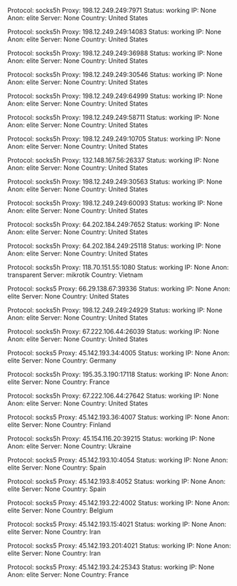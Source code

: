 Protocol: socks5h
Proxy: 198.12.249.249:7971
Status: working
IP: None
Anon: elite
Server: None
Country: United States

Protocol: socks5h
Proxy: 198.12.249.249:14083
Status: working
IP: None
Anon: elite
Server: None
Country: United States

Protocol: socks5h
Proxy: 198.12.249.249:36988
Status: working
IP: None
Anon: elite
Server: None
Country: United States

Protocol: socks5h
Proxy: 198.12.249.249:30546
Status: working
IP: None
Anon: elite
Server: None
Country: United States

Protocol: socks5h
Proxy: 198.12.249.249:64999
Status: working
IP: None
Anon: elite
Server: None
Country: United States

Protocol: socks5h
Proxy: 198.12.249.249:58711
Status: working
IP: None
Anon: elite
Server: None
Country: United States

Protocol: socks5h
Proxy: 198.12.249.249:10705
Status: working
IP: None
Anon: elite
Server: None
Country: United States

Protocol: socks5h
Proxy: 132.148.167.56:26337
Status: working
IP: None
Anon: elite
Server: None
Country: United States

Protocol: socks5h
Proxy: 198.12.249.249:30563
Status: working
IP: None
Anon: elite
Server: None
Country: United States

Protocol: socks5h
Proxy: 198.12.249.249:60093
Status: working
IP: None
Anon: elite
Server: None
Country: United States

Protocol: socks5h
Proxy: 64.202.184.249:7652
Status: working
IP: None
Anon: elite
Server: None
Country: United States

Protocol: socks5h
Proxy: 64.202.184.249:25118
Status: working
IP: None
Anon: elite
Server: None
Country: United States

Protocol: socks5h
Proxy: 118.70.151.55:1080
Status: working
IP: None
Anon: transparent
Server: mikrotik
Country: Vietnam

Protocol: socks5
Proxy: 66.29.138.67:39336
Status: working
IP: None
Anon: elite
Server: None
Country: United States

Protocol: socks5h
Proxy: 198.12.249.249:24929
Status: working
IP: None
Anon: elite
Server: None
Country: United States

Protocol: socks5h
Proxy: 67.222.106.44:26039
Status: working
IP: None
Anon: elite
Server: None
Country: United States

Protocol: socks5
Proxy: 45.142.193.34:4005
Status: working
IP: None
Anon: elite
Server: None
Country: Germany

Protocol: socks5h
Proxy: 195.35.3.190:17118
Status: working
IP: None
Anon: elite
Server: None
Country: France

Protocol: socks5h
Proxy: 67.222.106.44:27642
Status: working
IP: None
Anon: elite
Server: None
Country: United States

Protocol: socks5
Proxy: 45.142.193.36:4007
Status: working
IP: None
Anon: elite
Server: None
Country: Finland

Protocol: socks5h
Proxy: 45.154.116.20:39215
Status: working
IP: None
Anon: elite
Server: None
Country: Ukraine

Protocol: socks5
Proxy: 45.142.193.10:4054
Status: working
IP: None
Anon: elite
Server: None
Country: Spain

Protocol: socks5
Proxy: 45.142.193.8:4052
Status: working
IP: None
Anon: elite
Server: None
Country: Spain

Protocol: socks5
Proxy: 45.142.193.22:4002
Status: working
IP: None
Anon: elite
Server: None
Country: Belgium

Protocol: socks5
Proxy: 45.142.193.15:4021
Status: working
IP: None
Anon: elite
Server: None
Country: Iran

Protocol: socks5
Proxy: 45.142.193.201:4021
Status: working
IP: None
Anon: elite
Server: None
Country: Iran

Protocol: socks5
Proxy: 45.142.193.24:25343
Status: working
IP: None
Anon: elite
Server: None
Country: France

